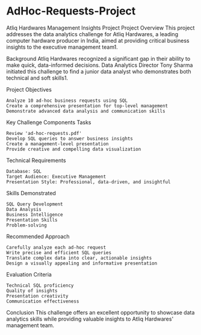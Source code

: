 # AdHoc-Requests-Project
Atliq Hardwares Management Insights Project
Project Overview
This project addresses the data analytics challenge for Atliq Hardwares, a leading computer hardware producer in India, aimed at providing critical 
business insights to the executive management team1.

Background
Atliq Hardwares recognized a significant gap in their ability to make quick, data-informed decisions. Data Analytics Director Tony Sharma initiated 
this challenge to find a junior data analyst who demonstrates both technical and soft skills1.

Project Objectives

    Analyze 10 ad-hoc business requests using SQL
    Create a comprehensive presentation for top-level management
    Demonstrate advanced data analysis and communication skills

Key Challenge Components
Tasks

    Review 'ad-hoc-requests.pdf'
    Develop SQL queries to answer business insights
    Create a management-level presentation
    Provide creative and compelling data visualization

Technical Requirements

    Database: SQL
    Target Audience: Executive Management
    Presentation Style: Professional, data-driven, and insightful

Skills Demonstrated

    SQL Query Development
    Data Analysis
    Business Intelligence
    Presentation Skills
    Problem-solving

Recommended Approach

    Carefully analyze each ad-hoc request
    Write precise and efficient SQL queries
    Translate complex data into clear, actionable insights
    Design a visually appealing and informative presentation

Evaluation Criteria

    Technical SQL proficiency
    Quality of insights
    Presentation creativity
    Communication effectiveness

Conclusion
This challenge offers an excellent opportunity to showcase data analytics skills while providing valuable insights to Atliq Hardwares' management team.
